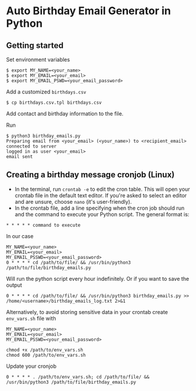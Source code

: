 # Auto Birthday Email Generator in Python

## Getting started

Set environment variables
```
$ export MY_NAME=<your_name>
$ export MY_EMAIL=<your_email>
$ export MY_EMAIL_PSWD=<your_email_password>
```

Add a customized `birthdays.csv`
```
$ cp birthdays.csv.tpl birthdays.csv
```

Add contact and birthday information to the file.

Run
```
$ python3 birthday_emails.py 
Preparing email from <your_email> (<your_name>) to <recipient_email>
connected to server
logged in as user <your_email>
email sent
```

## Creating a birthday message cronjob (Linux)

* In the terminal, run `crontab -e` to edit the cron table. This will open your crontab file in the default text editor. If you're asked to select an editor and are unsure, choose `nano` (it's user-friendly).
* In the crontab file, add a line specifying when the cron job should run and the command to execute your Python script. The general format is:
```
* * * * * command to execute
```
In our case
```
MY_NAME=<your_name>
MY_EMAIL=<your_email>
MY_EMAIL_PSSWD=<your_email_password>
0 * * * * cd /path/to/file/ && /usr/bin/python3 /path/to/file/birthday_emails.py
```
Will run the python script every hour indefinitely. Or if you want to save the output
```
0 * * * * cd /path/to/file/ && /usr/bin/python3 birthday_emails.py >> /home/<username>/birthday_emails_log.txt 2>&1
```

Alternatively, to avoid storing sensitive data in your crontab create `env_vars.sh` file with 
```
MY_NAME=<your_name>
MY_EMAIL=<your_email>
MY_EMAIL_PSSWD=<your_email_password>
```

```
chmod +x /path/to/env_vars.sh
chmod 600 /path/to/env_vars.sh
```

Update your cronjob
```
0 * * * * . /path/to/env_vars.sh; cd /path/to/file/ && /usr/bin/python3 /path/to/file/birthday_emails.py
```